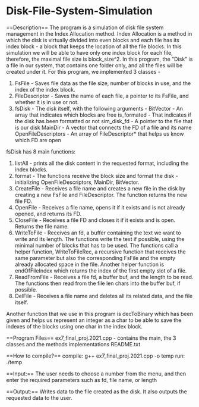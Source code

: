 # Disk-File-System-Simulation


==Description==
The program is a simulation of disk file system management in the Index Allocation method.
Index Allocation is a method in which the disk is virtually divided into even blocks and each file has its index block - a block that keeps the location of all the file blocks. In this simulation we will be able to have only one index block for each file, therefore, the maximal file size is block_size^2.
In this program, the "Disk" is a file in our system, that contains one folder only, and all the files will be created under it.
For this program, we implemented 3 classes - 

1. FsFile - Saves file data as the file size, number of blocks in use, and the index of the index block.
2. FileDescriptor - Saves the name of each file, a pointer to its FsFile, and whether it is in use or not.
3. fsDisk - The disk itself, with the following arguments - 
    BitVector - An array that indicates which blocks are free
    is_formated - That indicates if the disk has been formatted or not
    sim_disk_fd - A pointer to the file that is our disk 
    MainDir - A vector that connects the FD of a file and its name
    OpenFileDescriptors - An array of FileDescriptor* that helps us know which FD are open 


fsDisk has 8 main functions:

1. listAll - prints all the disk content in the requested format, including the index blocks.
2. format - The functions receive the block size and format the disk - initializing OpenFileDescriptors, MainDir, BitVector.
3. CreateFile - Receives a file name and creates a new file in the disk by creating a new FsFile and FileDescriptor. The function returns the new file FD.
4. OpenFile - Receives a file name, opens it if it exists and is not already opened, and returns its FD.
5. CloseFile - Receives a file FD and closes it if it exists and is open. Returns the file name.
6. WriteToFile - Receives an fd, a buffer containing the text we want to write and its length. The functions write the text if possible, using the minimal number of blocks that has to be used. The functions call a helper function, WriteToFileRec, a recursive function that receives the same parameter but also the corresponding FsFile and the empty already allocated space in the file. Another helper function is endOfFileIndex which returns the index of the first empty slot of a file.
7. ReadFromFile - Receives a file fd, a buffer buf, and the length to be read. The functions then read from the file len chars into the buffer buf, if possible.
8. DelFile - Receives a file name and deletes all its related data, and the file itself.

Another function that we use in this program is decToBinary which has been given and helps us represent an integer as a char to be able to save the indexes of the blocks using one char in the index block.


==Program Files==
ex7_final_proj.2021.cpp - contains the main, the 3 classes and the methods implementations
README.txt

==How to compile?==
compile: g++ ex7_final_proj.2021.cpp -o temp
run: ./temp

==Input:==
The user needs to choose a number from the menu, and then enter the required parameters such as fd, file name, or length

==Output:==
Writes data to the file created as the disk. It also outputs the requested data to the user.

